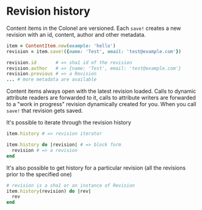 # Revision history

Content items in the Colonel are versioned. Each `save!` creates
a new revision with an id, content, author and other metadata.

```ruby
item = ContentItem.new(example: 'hello')
revision = item.save!({name: 'Test', email: 'test@example.com'})

revision.id       # => sha1 id of the revision
revision.author   # => {name: 'Test', email: 'test@example.com'}
revision.previous # => a Revision
... # more metadata are available
```

Content items always open with the latest revision loaded. Calls
to dynamic attribute readers are forwarded to it, calls to attribute
writers are forwarded to a "work in progress" revision dynamically
created for you. When you call `save!` that revision gets saved.

It's possible to iterate through the revision history

```ruby
item.history # => revision iterator

item.history do |revision| # => block form
  revision # => a revision
end
```

It's also possible to get history for a particular revision (all
the revisions prior to the specified one)

```ruby
# revision is a sha1 or an instance of Revision
item.history(revision) do |rev|
  rev
end
```
